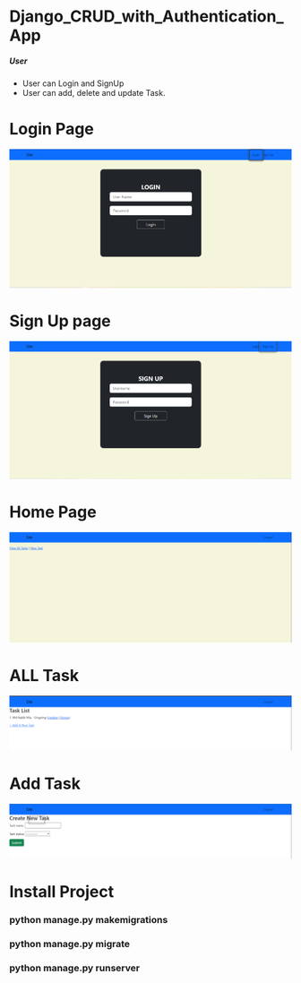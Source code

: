 # Django_CRUD_with_Authentication_App
##### User

* User can Login and SignUp
* User can add, delete and update Task.

# Login Page
![Login Page](./ReadmeImg/logIn.png)

# Sign Up page
![Login Page](./ReadmeImg/signUp.png)

# Home Page
![Login Page](./ReadmeImg/afterLogin.png)

# ALL Task 
![Login Page](./ReadmeImg/taskList.png)

# Add Task 
![Login Page](./ReadmeImg/newTask.png)

# Install Project
### python manage.py makemigrations
### python manage.py migrate
### python manage.py runserver
